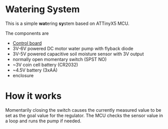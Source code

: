 # Watering System #

This is a simple **wat**ering **sy**stem based on ATTinyX5 MCU.

The components are

- [Control board](https://easyeda.com/Alex079/watsy-v2 "Schematic and PCB")
- 3V-6V powered DC motor water pump with flyback diode
- 3V-5V powered capacitive soil moisture sensor with 3V output
- normally open momentary switch (SPST NO)
- ~3V coin cell battery (CR2032)
- ~4.5V battery (3xAA)
- enclosure

# How it works #

Momentarily closing the switch causes the currently measured value to be set as the goal value for the regulator. The MCU checks the sensor value in a loop and runs the pump if needed.
